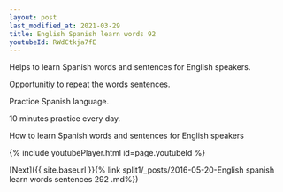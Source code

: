```yaml
---
layout: post
last_modified_at: 2021-03-29
title: English Spanish learn words 92 
youtubeId: RWdCtkja7fE
---
```

 
 
Helps to learn Spanish words and sentences for English speakers.

Opportunitiy to repeat the words sentences. 

Practice Spanish language. 
 
10 minutes practice every day. 
 
How to learn Spanish words and sentences for English speakers 
 
{% include youtubePlayer.html id=page.youtubeId %}
 
 
[Next]({{ site.baseurl }}{% link  split1/_posts/2016-05-20-English spanish learn words sentences 292 .md%})
 
